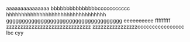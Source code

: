 aaaaaaaaaaaaaaa
bbbbbbbbbbbbbbbccccccccccc
hhhhhhhhhhhhhhhhhhhhhhhhhhhhhhhhh
ggggggggggggggggggggggggggggggggggggg
eeeeeeeeee
fffffffff
zzzzzzzzzzzzzzzzzzzzzzzzzzzzzz
zzzzzzzzzzzzzzzzcccccccccccccccc
lbc
cyy
